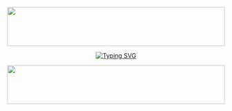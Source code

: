 <img src="https://i.imgur.com/dBaSKWF.gif" height="90" width="100%">
<p align="center">
<a href="https://git.io/typing-svg"><img src="https://readme-typing-svg.demolab.com?font=Fira+Code&weight=700&size=33&pause=1000&color=5513F7&width=435&lines=ALYA-XMD+WHATSAPP+BOT" alt="Typing SVG" /></a>
</p>
<p align="center">
<a<img src="https://i.imgur.com/dBaSKWF.gif" height="90" width="100%">
<img src="https://i.imgur.com/dBaSKWF.gif" height="90" width="100%">


